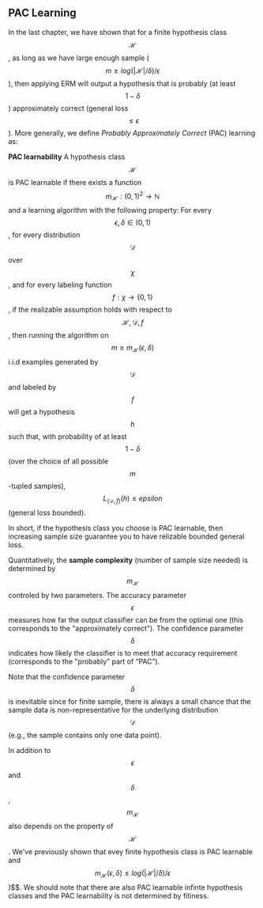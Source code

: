 ## PAC Learning

In the last chapter, we have shown that for a finite hypothesis class $$ \mathcal{H}$$, as long as we have large enough sample ($$m \ge log(| \mathcal{H}|/\delta)/\epsilon$$), then applying ERM will output a hypothesis that is probably (at least $$1-\delta$$) approximately correct (general loss $$\le \epsilon$$). More generally, we define *Probably Approximately Correct* (PAC) learning as:

**PAC learnability**
A hypothesis class $$ \mathcal{H}$$ is PAC learnable if there exists a function $$m_{ \mathcal{H} }: (0,1)^2 \rightarrow \mathbb{N}$$ and a learning algorithm with the following property: For every $$\epsilon, \delta \in (0,1)$$, for every distribution $$ \mathcal{D}$$ over $$ \chi$$, and for every labeling function $$f: \chi \rightarrow \{0,1\}$$, if the realizable assumption holds with respect to $$ \mathcal{H}, \mathcal{D}, f$$, then running the algorithm on $$ m \ge m_{ \mathcal{H} }(\epsilon, \delta)$$ i.i.d examples generated by $$ \mathcal{D}$$ and labeled by $$f$$ will get a hypothesis $$h$$ such that, with probability of at least $$1-\delta$$ (over the choice of all possible $$m$$-tupled samples), $$L_{( \mathcal{D}, f )}(h)\le epsilon$$ (general loss bounded).

In short, if the hypothesis class you choose is PAC learnable, then increasing sample size guarantee you to have relizable bounded general loss.

Quantitatively, the **sample complexity** (number of sample size needed) is determined by $$ m_{ \mathcal{H} }$$ controled by two parameters. The accuracy parameter $$\epsilon$$ measures how far the output classifier can be from the optimal one (this corresponds to the "approximately correct"). The confidence parameter $$\delta$$ indicates how likely the classifier is to meet that accuracy requirement (corresponds to the "probably" part of “PAC”). 

Note that the confidence parameter $$\delta$$ is inevitable since for finite sample, there is always a small chance that the sample data is non-representative for the underlying distribution $$ \mathcal{D}$$ (e.g., the sample contains only one data point). 

In addition to $$\epsilon$$ and $$\delta$$, $$m_{ \mathcal{H} }$$ also depends on the property of $$ \mathcal{H}$$. We've previously shown that evey finite hypothesis class is PAC learnable and  $$m_{ \mathcal{H} }(\epsilon, \delta) \le log(| \mathcal{H}|/\delta)/\epsilon$$)$$. We should note that there are also PAC learnable infinte hypothesis classes and the PAC learnability is not determined by fitiness.
